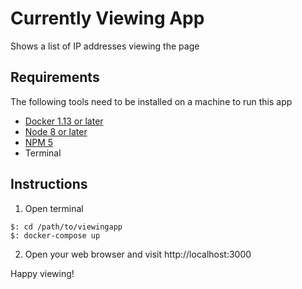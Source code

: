 # Currently Viewing App

Shows a list of IP addresses viewing the page

## Requirements
The following tools need to be installed on a machine to run this app
- [Docker 1.13 or later](https://docs.docker.com/install/)
- [Node 8 or later](http://blog.teamtreehouse.com/install-node-js-npm-mac)
- [NPM 5](http://blog.teamtreehouse.com/install-node-js-npm-mac)
- Terminal

## Instructions

1. Open terminal
```
$: cd /path/to/viewingapp
$: docker-compose up
```

2. Open your web browser and visit http://localhost:3000

Happy viewing!
